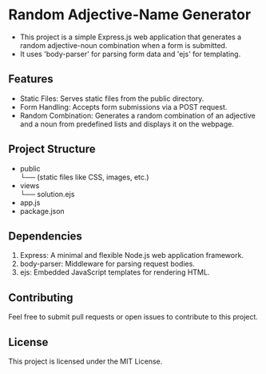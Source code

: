 <h1>Random Adjective-Name Generator</h1>

<ul>
  <li>This project is a simple Express.js web application that generates a random adjective-noun combination when a form is submitted.</li> 
<li>It uses 'body-parser' for parsing form data and 'ejs' for templating.
</li></ul>

<h2>Features</h2>
<ul>
<li>Static Files: Serves static files from the public directory.</li>
<li>Form Handling: Accepts form submissions via a POST request.</li>
<li>Random Combination: Generates a random combination of an adjective and a noun from predefined lists and displays it on the webpage.</li>
</ul>

<h2>Project Structure</h2>

<ul>
<li>public</li>
   └── (static files like CSS, images, etc.)
<li>views</li>
   └── solution.ejs
<li>app.js</li>
<li>package.json</li>
</ul>

<h2>Dependencies</h2>
<ol>
<li>Express: A minimal and flexible Node.js web application framework.</li>
<li>body-parser: Middleware for parsing request bodies.</li>
<li>ejs: Embedded JavaScript templates for rendering HTML.</li>
</ol>

<h2>Contributing</h2>
Feel free to submit pull requests or open issues to contribute to this project.

<h2>License</h2>
This project is licensed under the MIT License.
